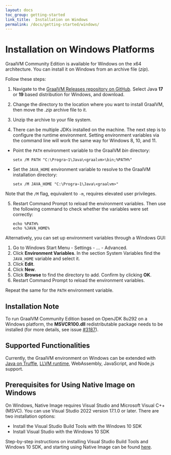 ```yaml
---
layout: docs
toc_group: getting-started
link_title:  Installation on Windows
permalink: /docs/getting-started/windows/
---
```


# Installation on Windows Platforms

GraalVM Community Edition is available for Windows on the x64 architecture. 
You can install it on Windows from an archive file (_zip_).

Follow these steps:

1. Navigate to the [GraalVM Releases repository on GitHub](https://github.com/graalvm/graalvm-ce-builds/releases). Select Java **17** or **19** based distribution for Windows, and download.

2. Change the directory to the location where you want to install GraalVM, then move the _.zip_ archive file to it.

3. Unzip the archive to your file system.

4. There can be multiple JDKs installed on the machine. The next step is to configure the runtime environment. Setting environment variables via the command line will work the same way for Windows 8, 10, and 11.
  - Point the `PATH` environment variable to the GraalVM _bin_ directory:
    ```shell
    setx /M PATH "C:\Progra~1\Java\<graalvm>\bin;%PATH%"
    ```
  - Set the `JAVA_HOME` environment variable to resolve to the GraalVM installation directory:
    ```shell
    setx /M JAVA_HOME "C:\Progra~1\Java\<graalvm>"
    ```
  Note that the `/M` flag, equivalent to `-m`, requires elevated user privileges.

5. Restart Command Prompt to reload the environment variables. Then use the following command to check whether the variables were set correctly:
    ```shell
    echo %PATH%
    echo %JAVA_HOME%
    ```

Alternatively, you can set up environment variables through a Windows GUI:

1. Go to Windows Start Menu - Settings - ... - Advanced.
2. Click **Environment Variables**. In the section System Variables find the `JAVA_HOME` variable and select it.
3. Click **Edit**.
4. Click **New**.
5. Click **Browse** to find the directory to add. Confirm by clicking **OK**.
6. Restart Command Prompt to reload the environment variables.

Repeat the same for the `PATH` environment variable.

## Installation Note

To run GraalVM Community Edition based on OpenJDK 8u292 on a Windows platform, the **MSVCR100.dll** redistributable package needs to be installed (for more details, see issue [#3187](https://github.com/oracle/graal/issues/3187#issuecomment-784234990)).

## Supported Functionalities

Currently, the GraalVM environment on Windows can be extended with [Java on Truffle](../../reference-manual/java-on-truffle/README.md), [LLVM runtime](../../reference-manual/llvm/README.md), WebAssembly, JavaScript, and Node.js support.

## Prerequisites for Using Native Image on Windows
On Windows, Native Image requires Visual Studio and Microsoft Visual C++(MSVC).
You can use Visual Studio 2022 version 17.1.0 or later.
There are two installation options:
- Install the Visual Studio Build Tools with the Windows 10 SDK
- Install Visual Studio with the Windows 10 SDK

Step-by-step instructions on installing Visual Studio Build Tools and Windows 10 SDK, and starting using Native Image can be found [here](https://medium.com/graalvm/using-graalvm-and-native-image-on-windows-10-9954dc071311).
